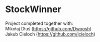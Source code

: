 # StockWinner

Project completed together with: <br />
Mikołaj Dłuś (https://github.com/Dwoosh) <br />
Jakub Cieloch (https://github.com/jcieloch)

